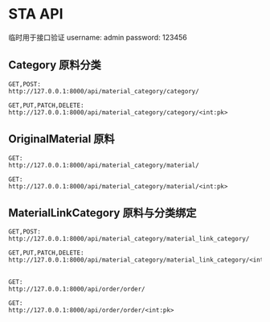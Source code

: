 # STA API

临时用于接口验证
username: admin
password: 123456

## Category 原料分类

```
GET,POST: 
http://127.0.0.1:8000/api/material_category/category/

GET,PUT,PATCH,DELETE:
http://127.0.0.1:8000/api/material_category/category/<int:pk>
```

## OriginalMaterial 原料

```
GET:
http://127.0.0.1:8000/api/material_category/material/

GET:
http://127.0.0.1:8000/api/material_category/material/<int:pk>
```

## MaterialLinkCategory 原料与分类绑定

```
GET,POST: 
http://127.0.0.1:8000/api/material_category/material_link_category/

GET,PUT,PATCH,DELETE:
http://127.0.0.1:8000/api/material_category/material_link_category/<int:pk>
```

## 

```
GET:
http://127.0.0.1:8000/api/order/order/

GET:
http://127.0.0.1:8000/api/order/order/<int:pk>
```